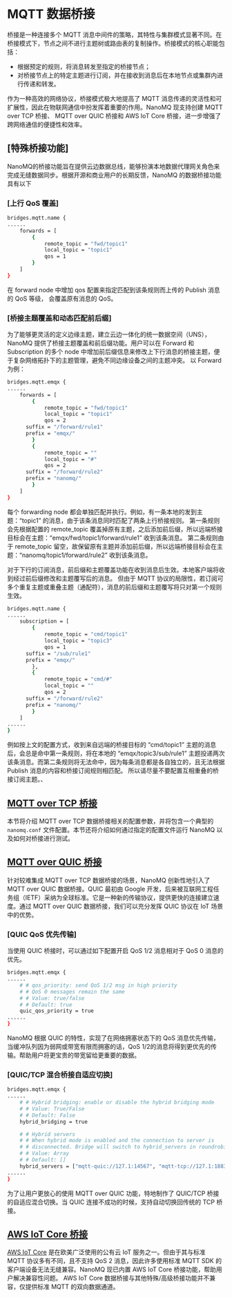 # MQTT 数据桥接

桥接是一种连接多个 MQTT 消息中间件的策略，其特性与集群模式显著不同。在桥接模式下，节点之间不进行主题树或路由表的复制操作。桥接模式的核心职能包括：

- 根据预定的规则，将消息转发至指定的桥接节点；
- 对桥接节点上的特定主题进行订阅，并在接收到消息后在本地节点或集群内进行传递和转发。

作为一种高效的网络协议，桥接模式极大地提高了 MQTT 消息传递的灵活性和可扩展性，因此在物联网通信中扮发挥着重要的作用。NanoMQ 现支持创建 MQTT over TCP 桥接、 MQTT over QUIC 桥接和 AWS IoT Core 桥接，进一步增强了跨网络通信的便捷性和效率。

## [特殊桥接功能]
NanoMQ的桥接功能旨在提供云边数据总线，能够扮演本地数据代理网关角色来完成无缝数据同步。根据开源和商业用户的长期反馈，NanoMQ 的数据桥接功能具有以下

### [上行 QoS 覆盖]
```bash
bridges.mqtt.name {
......
	forwards = [
		{
			remote_topic = "fwd/topic1"
			local_topic = "topic1"
			qos = 1
		}
	]
}
```
在 forward node 中增加 qos 配置来指定匹配到该条规则而上传的 Publish 消息的 QoS 等级， 会覆盖原有消息的 QoS。
### [桥接主题覆盖和动态匹配前后缀]

为了能够更灵活的定义边缘主题，建立云边一体化的统一数据空间（UNS），NanoMQ 提供了桥接主题覆盖和前后缀功能。用户可以在 Forward 和 Subscription 的多个 node 中增加前后缀信息来修改上下行消息的桥接主题，便于复杂网络拓扑下的主题管理，避免不同边缘设备之间的主题冲突。
以 Forward 为例：
```bash
bridges.mqtt.emqx {
......
	forwards = [
		{
			remote_topic = "fwd/topic1"
			local_topic = "topic1"
			qos = 2
      suffix = "/forward/rule1"
      prefix = "emqx/"
		}
		{
			remote_topic = ""
			local_topic = "#"
			qos = 2
      suffix = "/forward/rule2"
      prefix = "nanomq/"
		}
	]
}
```

每个 forwarding node 都会单独匹配并执行。例如，有一条本地的发到主题：“topic1” 的消息，由于该条消息同时匹配了两条上行桥接规则。
第一条规则会先根据配置的 remote_topic 覆盖掉原有主题，之后添加前后缀，所以远端桥接目标会在主题：“emqx/fwd/topic1/forward/rule1” 收到该条消息。 
第二条规则由于 remote_topic 留空，故保留原有主题并添加前后缀，所以远端桥接目标会在主题：“nanomq/topic1/forward/rule2” 收到该条消息。 

对于下行的订阅消息，前后缀和主题覆盖功能在收到消息后生效。本地客户端将收到经过前后缀修改和主题覆写后的消息。
但由于 MQTT 协议的局限性，若订阅可多个重复主题或重叠主题（通配符），消息的前后缀和主题覆写将只对第一个规则生效。

```bash
bridges.mqtt.name {
......
	subscription = [
		{
			remote_topic = "cmd/topic1"
			local_topic = "topic3"
			qos = 1
      suffix = "/sub/rule1"
      prefix = "emqx/"
		},
		{
			remote_topic = "cmd/#"
			local_topic = ""
			qos = 2
      suffix = "/forward/rule2"
      prefix = "nanomq/"
		}
	]
......
}
```

例如按上文的配置方式，收到来自远端的桥接目标的 “cmd/topic1” 主题的消息后，会总是命中第一条规则，将在本地的 “emqx/topic3/sub/rule1” 主题投递两次该条消息。而第二条规则将无法命中，因为每条消息都是各自独立的，且无法根据 Publish 消息的内容和桥接订阅规则相匹配。
所以请尽量不要配置互相重叠的桥接订阅主题。、

## [MQTT over TCP 桥接](./tcp-bridge.md)
本节将介绍 MQTT over TCP 数据桥接相关的配置参数，并将包含一个典型的 `nanomq.conf` 文件配置。本节还将介绍如何通过指定的配置文件运行 NanoMQ 以及如何对桥接进行测试。

## [MQTT over QUIC 桥接](./quic-bridge.md)
针对较难集成 MQTT over TCP 数据桥接的场景，NanoMQ 创新性地引入了 MQTT over QUIC 数据桥接。QUIC 最初由 Google 开发，后来被互联网工程任务组（IETF）采纳为全球标准。它是一种新的传输协议，提供更快的连接建立速度。通过 MQTT over QUIC 数据桥接，我们可以充分发挥 QUIC 协议在 IoT 场景中的优势。

### [QUIC QoS 优先传输]

当使用 QUIC 桥接时，可以通过如下配置开启 QoS 1/2 消息相对于 QoS 0 消息的优先。

```bash
bridges.mqtt.emqx {
......
	# # qos_priority: send QoS 1/2 msg in high priority
	# # QoS 0 messages remain the same
	# # Value: true/false
	# # Default: true
	quic_qos_priority = true
......
}
```
NanoMQ 根据 QUIC 的特性，实现了在网络拥塞状态下的 QoS 消息优先传输，当缓冲队列因为弱网或带宽有限而拥塞的话，QoS 1/2的消息将得到更优先的传输。帮助用户将更宝贵的带宽留给更重要的数据。

### [QUIC/TCP 混合桥接自适应切换]

```bash
bridges.mqtt.emqx {
......
	# # Hybrid bridging: enable or disable the hybrid bridging mode
	# # Value: True/False
	# # Default: False
	hybrid_bridging = true

	# # Hybrid servers
	# # When hybrid mode is enabled and the connection to server is
	# # disconnected. Bridge will switch to hybrid_servers in roundrobin.
	# # Value: Array
	# # Default: []
	hybrid_servers = ["mqtt-quic://127.1:14567", "mqtt-tcp://127.1:1883"]
......
}
```
为了让用户更放心的使用 MQTT over QUIC 功能，特地制作了 QUIC/TCP 桥接的自适应混合切换。当 QUIC 连接不成功的时候，支持自动切换回传统的 TCP 桥接。

## [AWS IoT Core 桥接](./aws-iot-core-bridge.md)

[AWS IoT Core](https://docs.aws.amazon.com/zh_cn/iot/latest/developerguide/protocols.html) 是在欧美广泛使用的公有云 IoT 服务之一。但由于其与标准 MQTT 协议多有不同，且不支持 QoS 2 消息，因此许多使用标准 MQTT SDK 的客户端设备无法无缝兼容。NanoMQ 现已内置 AWS IoT Core 桥接功能，帮助用户解决兼容性问题。
AWS IoT Core 数据桥接与其他特殊/高级桥接功能并不兼容，仅提供标准 MQTT 的双向数据通道。
